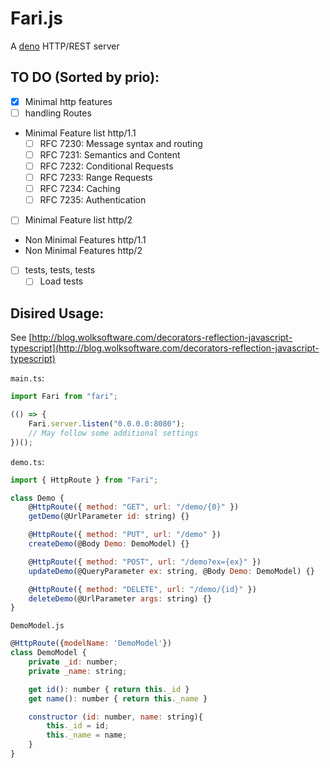 # Fari.js

A [deno](http://deno.land) HTTP/REST server

## TO DO (Sorted by prio):

-   [x] Minimal http features
-   [ ] handling Routes
-   Minimal Feature list http/1.1
    -   [ ] RFC 7230: Message syntax and routing
    -   [ ] RFC 7231: Semantics and Content
    -   [ ] RFC 7232: Conditional Requests
    -   [ ] RFC 7233: Range Requests
    -   [ ] RFC 7234: Caching
    -   [ ] RFC 7235: Authentication
-   [ ] Minimal Feature list http/2
-   Non Minimal Features http/1.1
-   Non Minimal Features http/2
-   [ ] tests, tests, tests
    - [ ] Load tests

## Disired Usage:

See [http://blog.wolksoftware.com/decorators-reflection-javascript-typescript](http://blog.wolksoftware.com/decorators-reflection-javascript-typescript)

`main.ts`:

```javascript
import Fari from "fari";

(() => {
    Fari.server.listen("0.0.0.0:8080");
    // May follow some additional settings
})();
```

`demo.ts`:

```javascript
import { HttpRoute } from "Fari";

class Demo {
    @HttpRoute({ method: "GET", url: "/demo/{0}" })
    getDemo(@UrlParameter id: string) {}

    @HttpRoute({ method: "PUT", url: "/demo" })
    createDemo(@Body Demo: DemoModel) {}

    @HttpRoute({ method: "POST", url: "/demo?ex={ex}" })
    updateDemo(@QueryParameter ex: string, @Body Demo: DemoModel) {}

    @HttpRoute({ method: "DELETE", url: "/demo/{id}" })
    deleteDemo(@UrlParameter args: string) {}
}
```

`DemoModel.js`

```javascript
@HttpRoute({modelName: 'DemoModel'})
class DemoModel {
    private _id: number;
    private _name: string;

    get id(): number { return this._id }
    get name(): number { return this._name }

    constructor (id: number, name: string){
        this._id = id;
        this._name = name;
    }
}
```
